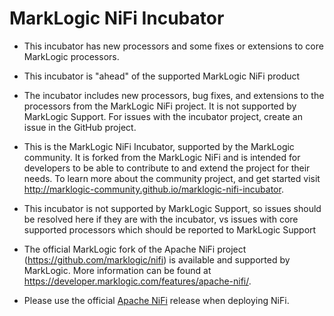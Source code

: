 # MarkLogic NiFi Incubator

* This incubator has new processors and some fixes or extensions to core MarkLogic processors.

* This incubator is "ahead" of the supported MarkLogic NiFi product

* The incubator includes new processors, bug fixes, and extensions to the processors from the MarkLogic NiFi project. It is not supported by MarkLogic Support. For issues with the incubator project, create an issue in the GitHub project.

* This is the MarkLogic NiFi Incubator, supported by the MarkLogic community. It is forked from the MarkLogic NiFi and is intended for developers to be able to contribute to and extend the project for their needs. To learn more about the community project, and get started visit http://marklogic-community.github.io/marklogic-nifi-incubator.

* This incubator is not supported by MarkLogic Support, so issues should be resolved here if they are with the incubator, vs issues with core supported processors which should be reported to MarkLogic Support

* The official MarkLogic fork of the Apache NiFi project (https://github.com/marklogic/nifi) is available and supported by MarkLogic. More information can be found at https://developer.marklogic.com/features/apache-nifi/.

* Please use the official [Apache NiFi](https://nifi.apache.org/) release when deploying NiFi.


